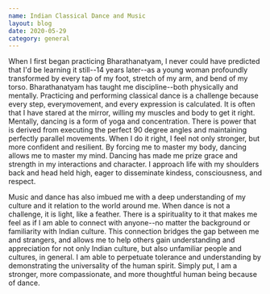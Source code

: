 ```yaml
---
name: Indian Classical Dance and Music
layout: blog
date: 2020-05-29
category: general
---
```

When I first began practicing Bharathanatyam, I never could have predicted that I'd be learning it still--14 years later--as a young woman profoundly transformed by every tap of my foot, stretch of my arm, and bend of my torso. Bharathanatyam has taught me discipline--both physically and mentally. Practicing and performing classical dance is a challenge because every step, everymovement, and every expression is calculated. It is often that I have stared at the mirror, willing my muscles and body to get it right. Mentally, dancing is a form of yoga and concentration. There is power that is derived from executing the perfect 90 degree angles and maintaining perfectly parallel movements. When I do it right, I feel not only stronger, but more confident and resilient. By forcing me to master my body, dancing allows me to master my mind. Dancing has made me prize grace and strength in my interactions and character. I approach life with my shoulders back and head held high, eager to disseminate kindess, consciousness, and respect.

Music and dance has also imbued me with a deep understanding of my culture and it relation to the world around me. When dance is not a challenge, it is light, like a feather. There is a spirituality to it that makes me feel as if I am able to connect with anyone--no matter the background or familiarity with Indian culture. This connection bridges the gap between me and strangers, and allows me to help others gain understanding and appreciation for not only Indian culture, but also unfamiliar people and cultures, in general. I am able to perpetuate tolerance and understanding by demonstrating the universality of the human spirit. Simply put, I am a stronger, more compassionate, and more thoughtful human being because of dance.